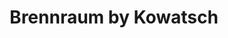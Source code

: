 ---
title: "Brennraum by Kowatsch"
url: /klagenfurt-am-woerthersee/brennraum-by-kowatsch/
shop: Motorrad
---